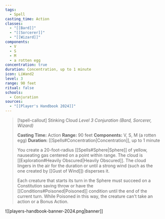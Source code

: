 ```yaml
---
tags:
  - Spell
casting_time: Action
classes:
  - "[[Bard]]"
  - "[[Sorcerer]]"
  - "[[Wizard]]"
components:
  - V
  - S
  - M
  - a rotten egg
concentration: true
duration: Concentration, up to 1 minute
icon: LiWand2
level: 3
range: 90 feet
ritual: false
schools:
  - Conjuration
sources: 
  - "[[Player's Handbook 2024]]"
---
```

>[!spell-callout] Stinking Cloud
>_Level 3 Conjuration (Bard, Sorcerer, Wizard)_
>
>**Casting Time:** Action
>**Range:** 90 feet
>**Components:** V, S, M (a rotten egg)
>**Duration:** [[Spells#Concentration\|Concentration]], up to 1 minute
>
>You create a 20-foot-radius [[Spells#Sphere\|Sphere]] of yellow, nauseating gas centered on a point within range. The cloud is [[Exploration#Heavily Obscured\|Heavily Obscured]]. The cloud lingers in the air for the duration or until a strong wind (such as the one created by [[Gust of Wind]]) disperses it.
>
>Each creature that starts its turn in the Sphere must succeed on a Constitution saving throw or have the [[Conditions#Poisoned\|Poisoned]] condition until the end of the current turn. While Poisoned in this way, the creature can't take an action or a Bonus Action.


![[players-handbook-banner-2024.png|banner]]